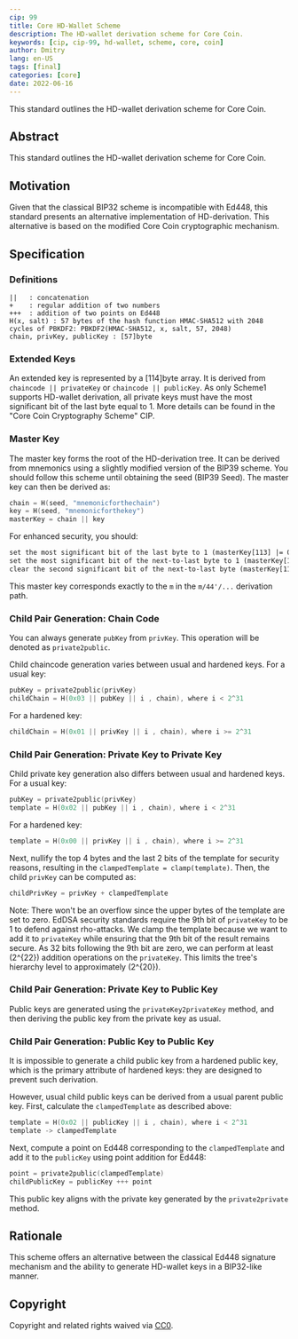 ```yaml
---
cip: 99
title: Core HD-Wallet Scheme
description: The HD-wallet derivation scheme for Core Coin.
keywords: [cip, cip-99, hd-wallet, scheme, core, coin]
author: Dmitry
lang: en-US
tags: [final]
categories: [core]
date: 2022-06-16
---
```

This standard outlines the HD-wallet derivation scheme for Core Coin.

<!--truncate-->

## Abstract

This standard outlines the HD-wallet derivation scheme for Core Coin.

## Motivation

Given that the classical BIP32 scheme is incompatible with Ed448, this standard presents an alternative implementation of HD-derivation. This alternative is based on the modified Core Coin cryptographic mechanism.

## Specification

### Definitions

```plaintext
||   : concatenation
+    : regular addition of two numbers
+++  : addition of two points on Ed448
H(x, salt) : 57 bytes of the hash function HMAC-SHA512 with 2048 cycles of PBKDF2: PBKDF2(HMAC-SHA512, x, salt, 57, 2048)
chain, privKey, publicKey : [57]byte
```

### Extended Keys

An extended key is represented by a [114]byte array. It is derived from `chaincode || privateKey` or `chaincode || publicKey`. As only Scheme1 supports HD-wallet derivation, all private keys must have the most significant bit of the last byte equal to 1. More details can be found in the "Core Coin Cryptography Scheme" CIP.

### Master Key

The master key forms the root of the HD-derivation tree. It can be derived from mnemonics using a slightly modified version of the BIP39 scheme. You should follow this scheme until obtaining the seed (BIP39 Seed). The master key can then be derived as:

```go
chain = H(seed, "mnemonicforthechain")
key = H(seed, "mnemonicforthekey")
masterKey = chain || key
```

For enhanced security, you should:

```txt
set the most significant bit of the last byte to 1 (masterKey[113] |= 0x80)
set the most significant bit of the next-to-last byte to 1 (masterKey[112] |= 0x80)
clear the second significant bit of the next-to-last byte (masterKey[112] &= 0xbf)
```

This master key corresponds exactly to the `m` in the `m/44'/...` derivation path.

### Child Pair Generation: Chain Code

You can always generate `pubKey` from `privKey`. This operation will be denoted as `private2public`.

Child chaincode generation varies between usual and hardened keys. For a usual key:

```go
pubKey = private2public(privKey)
childChain = H(0x03 || pubKey || i , chain), where i < 2^31
```

For a hardened key:

```go
childChain = H(0x01 || privKey || i , chain), where i >= 2^31
```

### Child Pair Generation: Private Key to Private Key

Child private key generation also differs between usual and hardened keys. For a usual key:

```go
pubKey = private2public(privKey)
template = H(0x02 || pubKey || i , chain), where i < 2^31
```

For a hardened key:

```go
template = H(0x00 || privKey || i , chain), where i >= 2^31
```

Next, nullify the top 4 bytes and the last 2 bits of the template for security reasons, resulting in the `clampedTemplate = clamp(template)`. Then, the child `privKey` can be computed as:

```go
childPrivKey = privKey + clampedTemplate
```

Note: There won't be an overflow since the upper bytes of the template are set to zero. EdDSA security standards require the 9th bit of `privateKey` to be 1 to defend against rho-attacks. We clamp the template because we want to add it to `privateKey` while ensuring that the 9th bit of the result remains secure. As 32 bits following the 9th bit are zero, we can perform at least \(2^{22}\) addition operations on the `privateKey`. This limits the tree's hierarchy level to approximately \(2^{20}\).

### Child Pair Generation: Private Key to Public Key

Public keys are generated using the `privateKey2privateKey` method, and then deriving the public key from the private key as usual.

### Child Pair Generation: Public Key to Public Key

It is impossible to generate a child public key from a hardened public key, which is the primary attribute of hardened keys: they are designed to prevent such derivation.

However, usual child public keys can be derived from a usual parent public key. First, calculate the `clampedTemplate` as described above:

```go
template = H(0x02 || publicKey || i , chain), where i < 2^31
template -> clampedTemplate
```

Next, compute a point on Ed448 corresponding to the `clampedTemplate` and add it to the `publicKey` using point addition for Ed448:

```go
point = private2public(clampedTemplate)
childPublicKey = publicKey +++ point
```

This public key aligns with the private key generated by the `private2private` method.

## Rationale

This scheme offers an alternative between the classical Ed448 signature mechanism and the ability to generate HD-wallet keys in a BIP32-like manner.

## Copyright

Copyright and related rights waived via [CC0](https://creativecommons.org/publicdomain/zero/1.0/).
